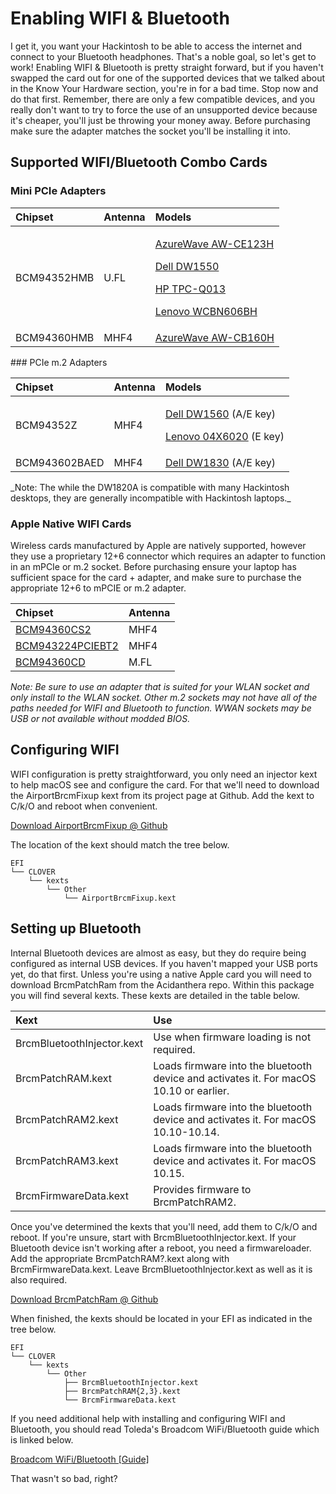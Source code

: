 # Enabling WIFI & Bluetooth

I get it, you want your Hackintosh to be able to access the internet and connect to your Bluetooth headphones. That's a noble goal, so let's get to work! Enabling WIFI & Bluetooth is pretty straight forward, but if you haven't swapped the card out for one of the supported devices that we talked about in the Know Your Hardware section, you're in for a bad time. Stop now and do that first. Remember, there are only a few compatible devices, and you really don't want to try to force the use of an unsupported device because it's cheaper, you'll just be throwing your money away. Before purchasing make sure the adapter matches the socket you'll be installing it into.

## Supported WIFI/Bluetooth Combo Cards

### **Mini PCIe Adapters**

<table>
  <thead>
    <tr>
      <th style="text-align:left">Chipset</th>
      <th style="text-align:left">Antenna</th>
      <th style="text-align:left">Models</th>
    </tr>
  </thead>
  <tbody>
    <tr>
      <td style="text-align:left">BCM94352HMB</td>
      <td style="text-align:left">U.FL</td>
      <td style="text-align:left">
        <p><a href="https://web.archive.org/web/20191003003404/https://wikidevi.com/wiki/AzureWave_AW-CE123H">AzureWave AW-CE123H</a>
        </p>
        <p><a href="https://web.archive.org/web/20191003014022/https://wikidevi.com/wiki/Dell_Wireless_1550_(DW1550)">Dell DW1550</a>
        </p>
        <p><a href="https://web.archive.org/web/20191002211005/https://wikidevi.com/wiki/HP_TPC-Q013">HP TPC-Q013</a>
        </p>
        <p><a href="https://web.archive.org/web/20191003063651/https://wikidevi.com/wiki/Lite-On_WCBN606BH_(Lenovo)">Lenovo WCBN606BH</a>
        </p>
      </td>
    </tr>
    <tr>
      <td style="text-align:left">BCM94360HMB</td>
      <td style="text-align:left">MHF4</td>
      <td style="text-align:left"><a href="https://web.archive.org/web/20191020204026/https://wikidevi.com/wiki/AzureWave_AW-CB160H">AzureWave AW-CB160H</a>
      </td>
    </tr>
  </tbody>
</table>### PCIe m.2 Adapters

<table>
  <thead>
    <tr>
      <th style="text-align:left">Chipset</th>
      <th style="text-align:left">Antenna</th>
      <th style="text-align:left">Models</th>
    </tr>
  </thead>
  <tbody>
    <tr>
      <td style="text-align:left">BCM94352Z</td>
      <td style="text-align:left">MHF4</td>
      <td style="text-align:left">
        <p><a href="https://web.archive.org/web/20191003014024/https://wikidevi.com/wiki/Dell_Wireless_1560_(DW1560)">Dell DW1560</a> (A/E
          key)</p>
        <p><a href="https://web.archive.org/web/20191003030111/https://wikidevi.com/wiki/Broadcom_BCM94352Z">Lenovo 04X6020</a> (E
          key)</p>
      </td>
    </tr>
    <tr>
      <td style="text-align:left">BCM943602BAED</td>
      <td style="text-align:left">MHF4</td>
      <td style="text-align:left"><a href="https://web.archive.org/web/20191020204443/https://wikidevi.com/wiki/Dell_Wireless_1830_(DW1830)">Dell DW1830</a> (A/E
        key)</td>
    </tr>
  </tbody>
</table>_Note: The while the DW1820A is compatible with many Hackintosh desktops, they are generally incompatible with Hackintosh laptops._

### Apple Native WIFI Cards

Wireless cards manufactured by Apple are natively supported, however they use a proprietary 12+6 connector which requires an adapter to function in an mPCIe or m.2 socket. Before purchasing ensure your laptop has sufficient space for the card + adapter, and make sure to purchase the appropriate 12+6 to mPCIE or m.2 adapter.

| Chipset | Antenna |
| :--- | :--- |
| [BCM94360CS2](https://web.archive.org/web/20191003030122/https://wikidevi.com/wiki/Broadcom_BCM94360CS2) | MHF4 |
| [BCM943224PCIEBT2](https://web.archive.org/web/20191002215550/https://wikidevi.com/wiki/Broadcom_BCM943224PCIEBT2) | MHF4 |
| [BCM94360CD](https://web.archive.org/web/20191020204211/https://wikidevi.com/wiki/Broadcom_BCM94360CD) | M.FL |

_Note: Be sure to use an adapter that is suited for your WLAN socket and only install to the WLAN socket. Other m.2 sockets may not have all of the paths needed for WIFI and Bluetooth to function. WWAN sockets may be USB or not available without modded BIOS._

## Configuring WIFI

WIFI configuration is pretty straightforward, you only need an injector kext to help macOS see and configure the card. For that we'll need to download the AirportBrcmFixup kext from its project page at Github. Add the kext to C/k/O and reboot when convenient.

[Download AirportBrcmFixup @ Github](https://github.com/acidanthera/AirportBrcmFixup)

The location of the kext should match the tree below.

```text
EFI
└── CLOVER
    └── kexts
        └── Other
            └── AirportBrcmFixup.kext
```

## Setting up Bluetooth

Internal Bluetooth devices are almost as easy, but they do require being configured as internal USB devices. If you haven't mapped your USB ports yet, do that first. Unless you're using a native Apple card you will need to download BrcmPatchRam from the Acidanthera repo. Within this package you will find several kexts. These kexts are detailed in the table below.

| Kext | Use |
| :--- | :--- |
| BrcmBluetoothInjector.kext | Use when firmware loading is not required. |
| BrcmPatchRAM.kext | Loads firmware into the bluetooth device and activates it.  For macOS 10.10 or earlier. |
| BrcmPatchRAM2.kext | Loads firmware into the bluetooth device and activates it.  For macOS 10.10-10.14. |
| BrcmPatchRAM3.kext | Loads firmware into the bluetooth device and activates it.  For macOS 10.15. |
| BrcmFirmwareData.kext | Provides firmware to BrcmPatchRAM2. |

Once you've determined the kexts that you'll need, add them to C/k/O and reboot. If you're unsure, start with BrcmBluetoothInjector.kext. If your Bluetooth device isn't working after a reboot, you need a firmwareloader. Add the appropriate BrcmPatchRAM?.kext along with BrcmFirmwareData.kext. Leave BrcmBluetoothInjector.kext as well as it is also required.

[Download BrcmPatchRam @ Github](https://github.com/acidanthera/BrcmPatchRAM)

When finished, the kexts should be located in your EFI as indicated in the tree below.

```text
EFI
└── CLOVER
    └── kexts
        └── Other
            ├── BrcmBluetoothInjector.kext
            ├── BrcmPatchRAM{2,3}.kext
            └── BrcmFirmwareData.kext
```

If you need additional help with installing and configuring WIFI and Bluetooth, you should read Toleda's Broadcom WiFi/Bluetooth guide which is linked below.

[Broadcom WiFi/Bluetooth \[Guide\]](https://www.tonymacx86.com/threads/broadcom-wifi-bluetooth-guide.242423/)

That wasn't so bad, right?

